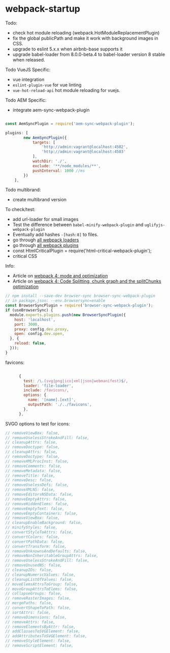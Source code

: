 # webpack-startup

Todo:
- check hot module reloading (webpack.HotModuleReplacementPlugin)
- fix the global publicPath and make it work with background images in CSS.
- upgrade to eslint 5.x.x when airbnb-base supports it
- upgrade babel-loader from 8.0.0-beta.4 to babel-loader version 8 stable when released.

Todo VueJS Specific:
- vue integration
- `eslint-plugin-vue` for vue linting
- `vue-hot-reload-api` hot module reloading for vuejs.

Todo AEM Specific:
- integrate aem-sync-webpack-plugin
````javascript

const AemSyncPlugin = require('aem-sync-webpack-plugin');

plugins: [
        new AemSyncPlugin({
            targets: [
                'http://admin:vagrant@localhost:4502',
                'http://admin:vagrant@localhost:4503'
            ],
            watchDir: './',
            exclude: '**/node_modules/**',
            pushInterval: 1000 //ms
        })
    ],
````

Todo multibrand:
- create multibrand version

To check/test:
- add url-loader for small images
- Test the difference between `babel-minify-webpack-plugin` and `uglifyjs-webpack-plugin`
- Eventually add hashes `-[hash:8]` to files.
- go through [all webpack loaders](https://webpack.js.org/loaders/)
- go through [all webpack plugins](https://webpack.js.org/plugins/)
- const HtmlCriticalPlugin = require('html-critical-webpack-plugin');
- critical CSS

Info:
- Article on [webpack 4: mode and optimization](https://medium.com/webpack/webpack-4-mode-and-optimization-5423a6bc597a)
- Article on [webpack 4: Code Splitting, chunk graph and the splitChunks optimization](https://medium.com/webpack/webpack-4-code-splitting-chunk-graph-and-the-splitchunks-optimization-be739a861366)

````javascript
// npm install --save-dev browser-sync browser-sync-webpack-plugin
// in package.json: --env.browsersync=enable
const BrowserSyncPlugin = require('browser-sync-webpack-plugin');
if (useBrowserSync) {
  module.exports.plugins.push(new BrowserSyncPlugin({
    host: 'localhost',
    port: 3000,
    proxy: config.dev.proxy,
    open: config.dev.open,
  }, {
    reload: false,
  }));
}


````

favicons:
````javascript

      {
        test: /\.(svg|png|ico|xml|json|webmanifest)$/,
        loader: 'file-loader',
        include: /favicons/,
        options: {
          name: '[name].[ext]',
          outputPath: './../favicons',
        },
      },
````


SVGO options to test for icons:

````javascript
// removeViewBox: false,
// removeUselessStrokeAndFill: false,
// cleanupAttrs: false,
// removeDoctype: false,
// cleanupAttrs: false,
// removeDoctype: false,
// removeXMLProcInst: false,
// removeComments: false,
// removeMetadata: false,
// removeTitle: false,
// removeDesc: false,
// removeUselessDefs: false,
// removeXMLNS: false,
// removeEditorsNSData: false,
// removeEmptyAttrs: false,
// removeHiddenElems: false,
// removeEmptyText: false,
// removeEmptyContainers: false,
// removeViewBox: false,
// cleanupEnableBackground: false,
// minifyStyles: false,
// convertStyleToAttrs: false,
// convertColors: false,
// convertPathData: false,
// convertTransform: false,
// removeUnknownsAndDefaults: false,
// removeNonInheritableGroupAttrs: false,
// removeUselessStrokeAndFill: false,
// removeUnusedNS: false,
// cleanupIDs: false,
// cleanupNumericValues: false,
// cleanupListOfValues: false,
// moveElemsAttrsToGroup: false,
// moveGroupAttrsToElems: false,
// collapseGroups: false,
// removeRasterImages: false,
// mergePaths: false,
// convertShapeToPath: false,
// sortAttrs: false,
// removeDimensions: false,
// removeAttrs: false,
// removeElementsByAttr: false,
// addClassesToSVGElement: false,
// addAttributesToSVGElement: false,
// removeStyleElement: false,
// removeScriptElement: false,
````
